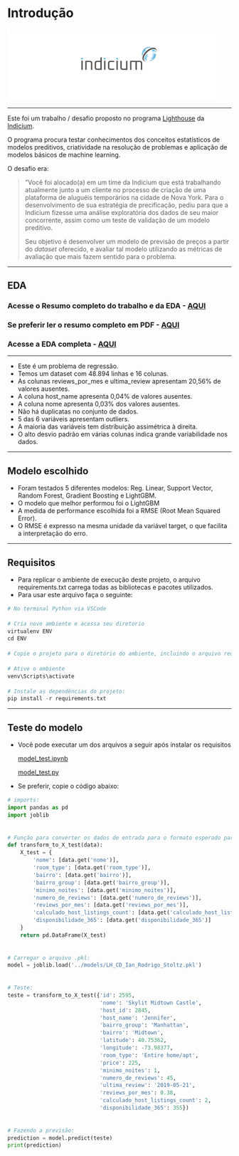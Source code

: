 # Introdução

<img src="imagens/Capa Indicium.png" alt="Capa com a logo da Indicium" width="480"/>

---

Este foi um trabalho / desafio proposto no programa [Lighthouse](https://www.indicium.tech/pt-br/sobre-nos/carreiras/programa-lighthouse) da [Indicium](https://www.indicium.tech/pt-br).

O programa procura testar conhecimentos dos conceitos estatísticos de modelos preditivos, criatividade na resolução de problemas e aplicação de modelos básicos de machine learning. 

O desafio era:

> ”Você foi alocado(a) em um time da Indicium que está trabalhando atualmente junto a um cliente no processo de criação de uma plataforma de aluguéis temporários na cidade de Nova York. Para o desenvolvimento de sua estratégia de precificação, pediu para que a Indicium fizesse uma análise exploratória dos dados de seu maior concorrente, assim como um teste de validação de um modelo preditivo.
> 
> 
> Seu objetivo é desenvolver um modelo de previsão de preços a partir do *dataset* oferecido, e avaliar tal modelo utilizando as métricas de avaliação que mais fazem sentido para o problema.
> 

---

## EDA

### Acesse o Resumo completo do trabalho e da EDA - [AQUI](https://ian-stoltz.notion.site/Desafio-Cientista-de-Dados-18abf21697fa80628056ed85320414f7?pvs=4)

### Se preferir ler o resumo completo em PDF - [AQUI](https://github.com/IanStoltz/LH_CD_Ian_Rodrigo_Stoltz/blob/main/notebooks/Desafio%20Indicium.pdf)

### Acesse a EDA completa - [AQUI](https://github.com/IanStoltz/LH_CD_Ian_Rodrigo_Stoltz/blob/main/notebooks/EDA.ipynb)

---
- Este é um problema de regressão.
- Temos um dataset com 48.894 linhas e 16 colunas.
- As colunas reviews_por_mes e ultima_review apresentam 20,56% de valores ausentes.
- A coluna host_name apresenta 0,04% de valores ausentes.
- A coluna nome apresenta 0,03% dos valores ausentes.
- Não há duplicatas no conjunto de dados.
- 5 das 6 variáveis apresentam outliers.
- A maioria das variáveis tem distribuição assimétrica à direita.
- O alto desvio padrão em várias colunas indica grande variabilidade nos dados.

---

## Modelo escolhido

- Foram testados 5 diferentes modelos: Reg. Linear, Support Vector, Random Forest, Gradient Boosting e LightGBM.
- O modelo que melhor performou foi o LightGBM
- A medida de performance escolhida foi a RMSE (Root Mean Squared Error).
- O RMSE é expresso na mesma unidade da variável target, o que facilita a interpretação do erro.

---

## Requisitos

- Para replicar o ambiente de execução deste projeto, o arquivo requirements.txt carrega todas as bibliotecas e pacotes utilizados.
- Para usar este arquivo faça o seguinte:
```py
# No terminal Python via VSCode

# Cria novo ambiente e acessa seu diretorio
virtualenv ENV
cd ENV

# Copie o projeto para o diretório do ambiente, incluindo o arquivo requirements.txt

# Ative o ambiente
venv\Scripts\activate

# Instale as dependências do projeto:
pip install -r requirements.txt
```
---

## Teste do modelo

- Você pode executar um dos arquivos a seguir após instalar os requisitos

    [model_test.ipynb](https://github.com/IanStoltz/LH_CD_Ian_Rodrigo_Stoltz/blob/main/arquivos%20de%20teste/model_test.ipynb)


    [model_test.py](https://github.com/IanStoltz/LH_CD_Ian_Rodrigo_Stoltz/blob/main/arquivos%20de%20teste/model_test.py)

- Se preferir, copie o código abaixo:

```py
# imports:
import pandas as pd
import joblib


# Função para converter os dados de entrada para o formato esperado para teste:
def transform_to_X_test(data):
    X_test = {
        'nome': [data.get('nome')],
        'room_type': [data.get('room_type')],
        'bairro': [data.get('bairro')],
        'bairro_group': [data.get('bairro_group')],
        'minimo_noites': [data.get('minimo_noites')],
        'numero_de_reviews': [data.get('numero_de_reviews')],
        'reviews_por_mes': [data.get('reviews_por_mes')],
        'calculado_host_listings_count': [data.get('calculado_host_listings_count')],
        'disponibilidade_365': [data.get('disponibilidade_365')]
    }
    return pd.DataFrame(X_test)


# Carregar o arquivo .pkl:
model = joblib.load('../models/LH_CD_Ian_Rodrigo_Stoltz.pkl')


# Teste:
teste = transform_to_X_test({'id': 2595,
                             'nome': 'Skylit Midtown Castle',
                             'host_id': 2845,
                             'host_name': 'Jennifer',
                             'bairro_group': 'Manhattan',
                             'bairro': 'Midtown',
                             'latitude': 40.75362,
                             'longitude': -73.98377,
                             'room_type': 'Entire home/apt',
                             'price': 225,
                             'minimo_noites': 1,
                             'numero_de_reviews': 45,
                             'ultima_review': '2019-05-21',
                             'reviews_por_mes': 0.38,
                             'calculado_host_listings_count': 2,
                             'disponibilidade_365': 355})


# Fazendo a previsão:
prediction = model.predict(teste)
print(prediction)
```
